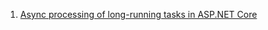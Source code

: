1. [Async processing of long-running tasks in ASP.NET Core](https://blog.elmah.io/async-processing-of-long-running-tasks-in-asp-net-core/)
